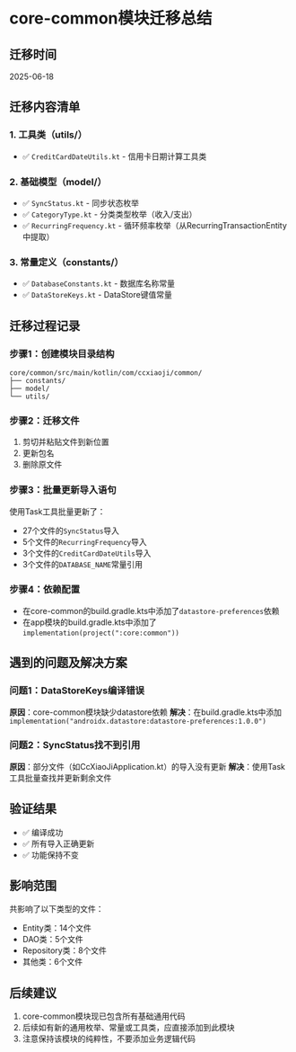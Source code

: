 # core-common模块迁移总结

## 迁移时间
2025-06-18

## 迁移内容清单

### 1. 工具类（utils/）
- ✅ `CreditCardDateUtils.kt` - 信用卡日期计算工具类

### 2. 基础模型（model/）
- ✅ `SyncStatus.kt` - 同步状态枚举
- ✅ `CategoryType.kt` - 分类类型枚举（收入/支出）
- ✅ `RecurringFrequency.kt` - 循环频率枚举（从RecurringTransactionEntity中提取）

### 3. 常量定义（constants/）
- ✅ `DatabaseConstants.kt` - 数据库名称常量
- ✅ `DataStoreKeys.kt` - DataStore键值常量

## 迁移过程记录

### 步骤1：创建模块目录结构
```
core/common/src/main/kotlin/com/ccxiaoji/common/
├── constants/
├── model/
└── utils/
```

### 步骤2：迁移文件
1. 剪切并粘贴文件到新位置
2. 更新包名
3. 删除原文件

### 步骤3：批量更新导入语句
使用Task工具批量更新了：
- 27个文件的`SyncStatus`导入
- 5个文件的`RecurringFrequency`导入
- 3个文件的`CreditCardDateUtils`导入
- 3个文件的`DATABASE_NAME`常量引用

### 步骤4：依赖配置
- 在core-common的build.gradle.kts中添加了`datastore-preferences`依赖
- 在app模块的build.gradle.kts中添加了`implementation(project(":core:common"))`

## 遇到的问题及解决方案

### 问题1：DataStoreKeys编译错误
**原因**：core-common模块缺少datastore依赖
**解决**：在build.gradle.kts中添加`implementation("androidx.datastore:datastore-preferences:1.0.0")`

### 问题2：SyncStatus找不到引用
**原因**：部分文件（如CcXiaoJiApplication.kt）的导入没有更新
**解决**：使用Task工具批量查找并更新剩余文件

## 验证结果
- ✅ 编译成功
- ✅ 所有导入正确更新
- ✅ 功能保持不变

## 影响范围
共影响了以下类型的文件：
- Entity类：14个文件
- DAO类：5个文件
- Repository类：8个文件
- 其他类：6个文件

## 后续建议
1. core-common模块现已包含所有基础通用代码
2. 后续如有新的通用枚举、常量或工具类，应直接添加到此模块
3. 注意保持该模块的纯粹性，不要添加业务逻辑代码